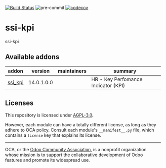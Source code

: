 [![Build Status](https://travis-ci.com/open-synergy/ssi-kpi.svg?branch=14.0)](https://travis-ci.com/open-synergy/ssi-kpi)
![pre-commit](https://github.com/open-synergy/ssi-kpi/actions/workflows/pre-commit.yml/badge.svg)
[![codecov](https://codecov.io/gh/open-synergy/ssi-kpi/branch/14.0/graph/badge.svg)](https://codecov.io/gh/open-synergy/ssi-kpi)

<!-- /!\ do not modify above this line -->

# ssi-kpi

ssi-kpi

<!-- /!\ do not modify below this line -->

<!-- prettier-ignore-start -->

[//]: # (addons)

Available addons
----------------
addon | version | maintainers | summary
--- | --- | --- | ---
[ssi_kpi](ssi_kpi/) | 14.0.1.0.0 |  | HR - Key Perfomance Indicator (KPI)

[//]: # (end addons)

<!-- prettier-ignore-end -->

## Licenses

This repository is licensed under [AGPL-3.0](LICENSE).

However, each module can have a totally different license, as long as they adhere to OCA
policy. Consult each module's `__manifest__.py` file, which contains a `license` key
that explains its license.

----

OCA, or the [Odoo Community Association](http://odoo-community.org/), is a nonprofit
organization whose mission is to support the collaborative development of Odoo features
and promote its widespread use.
